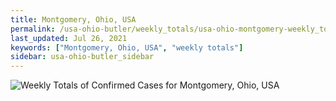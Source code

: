 ```yaml
---
title: Montgomery, Ohio, USA
permalink: /usa-ohio-butler/weekly_totals/usa-ohio-montgomery-weekly_totals.html
last_updated: Jul 26, 2021
keywords: ["Montgomery, Ohio, USA", "weekly totals"]
sidebar: usa-ohio-butler_sidebar
---
```


![Weekly Totals of Confirmed Cases for Montgomery, Ohio, USA](/covid_tracker/images/graphs/usa-ohio-montgomery-weekly_totals_graph.png)
